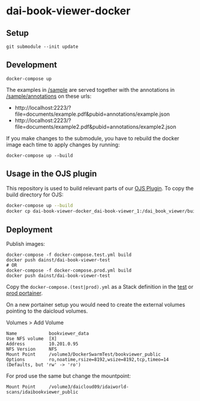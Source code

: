 # dai-book-viewer-docker

## Setup

    git submodule --init update


## Development

    docker-compose up

The examples in [/sample](sample) are served together with the annotations in [/sample/annotations](sample/annotations) on these urls:

* http://localhost:2223/?file=documents/example.pdf&pubid=annotations/example.json
* http://localhost:2223/?file=documents/example2.pdf&pubid=annotations/example2.json

If you make changes to the submodule, you have to rebuild the docker image each time to apply changes by running:

    docker-compose up --build

## Usage in the OJS plugin

This repository is used to build relevant parts of our [OJS Plugin](https://github.com/dainst/dai-book-viewer-ojs-plugin). To copy the build directory for OJS:

```bash
docker-compose up --build
docker cp dai-book-viewer-docker_dai-book-viewer_1:/dai_book_viewer/build /path/to/OJS/plugin
```

## Deployment

Publish images:

```
docker-compose -f docker-compose.test.yml build
docker push dainst/dai-book-viewer-test
# OR
docker-compose -f docker-compose.prod.yml build
docker push dainst/dai-book-viewer-test
```

Copy the `docker-compose.(test|prod).yml` as a Stack definition in the [test](https://portainer.test.idai.world) or [prod portainer](https://portainer.idai.world).

On a new portainer setup you would need to create the external volumes pointing to the daicloud volumes.

Volumes > Add Volume

```
Name            bookviewer_data
Use NFS volume  [X]
Address         10.201.0.95
NFS Version     NFS
Mount Point     /volume3/DockerSwarmTest/bookviewer_public
Options         ro,noatime,rsize=8192,wsize=8192,tcp,timeo=14   (Defaults, but 'rw' -> 'ro')
```

For prod use the same but change the mountpoint:

```
Mount Point     /volume3/daicloud09/idaiworld-scans/idaibookviewer_public
```
